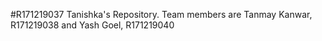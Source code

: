 #R171219037
Tanishka's Repository. Team members are Tanmay Kanwar, R171219038 and Yash Goel, R171219040
